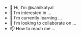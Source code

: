 - 👋 Hi, I’m @sahilkatyal
- 👀 I’m interested in ...
- 🌱 I’m currently learning ...
- 💞️ I’m looking to collaborate on ...
- 📫 How to reach me ...

<!---
sahilkatyal/sahilkatyal is a ✨ special ✨ repository because its `README.md` (this file) appears on your GitHub profile.
You can click the Preview link to take a look at your changes.
--->
